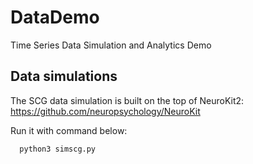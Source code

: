 # DataDemo
Time Series Data Simulation and Analytics Demo

## Data simulations

The SCG data simulation is built on the top of NeuroKit2: https://github.com/neuropsychology/NeuroKit

Run it with command below:
```
  python3 simscg.py
```
